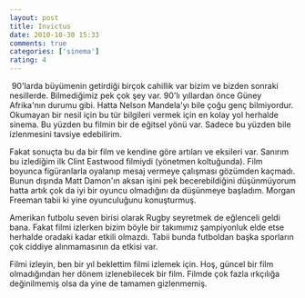 ```yaml
---
layout: post
title: Invictus
date: 2010-10-30 15:33
comments: true
categories: ['sinema']
rating: 4
---
```

<img class="left" src="http://onurbaykal.com/uploads/2010/10/invictus.jpg" alt=""/>
90'larda büyümenin getirdiği birçok cahillik var bizim ve bizden sonraki nesillerde. Bilmediğimiz pek çok şey var. 90'lı yıllardan önce Güney Afrika'nın durumu gibi. Hatta Nelson Mandela'yı bile çoğu genç bilmiyordur. Okumayan bir nesil için bu tür bilgileri vermek için en kolay yol herhalde sinema. Bu yüzden bu filmin bir de eğitsel yönü var. Sadece bu yüzden bile izlenmesini tavsiye edebilirim.

Fakat sonuçta bu da bir film ve kendine göre artıları ve eksileri var. Sanırım bu izlediğim ilk Clint Eastwood filmiydi (yönetmen koltuğunda). Film boyunca figüranlarla oyalanıp mesaj vermeye çalışması gözümden kaçmadı. Bunun dışında Matt Damon'ın aksan işini pek becerebildiğini düşünmüyorum hatta artık çok da iyi bir oyuncu olmadığını da düşünmeye başladım. Morgan Freeman tabii ki yine oyunculuğunu konuşturmuş.

Amerikan futbolu seven birisi olarak Rugby seyretmek de eğlenceli geldi bana. Fakat filmi izlerken bizim böyle bir takımımız şampiyonluk elde etse herhalde oradaki kadar etkili olmazdı. Tabii bunda futboldan başka sporların çok ciddiye alınmamasının da etkisi var.

Filmi izleyin, ben bir yıl beklettim filmi izlemek için. Hoş, güncel bir film olmadığından her dönem izlenebilecek bir film. Filmde çok fazla ırkçılığa değinilmemiş olsa da yine de tamamen gizlenmemiş.
